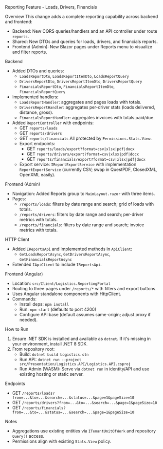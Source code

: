Reporting Feature - Loads, Drivers, Financials

Overview
This change adds a complete reporting capability across backend and frontend:
- Backend: New CQRS queries/handlers and an API controller under route `reports`.
- Shared: New DTOs and queries for loads, drivers, and financials reports.
- Frontend (Admin): New Blazor pages under Reports menu to visualize and filter reports.

Backend
- Added DTOs and queries:
  - `LoadsReportDto`, `LoadsReportItemDto`, `LoadsReportQuery`
  - `DriversReportDto`, `DriversReportItemDto`, `DriversReportQuery`
  - `FinancialsReportDto`, `FinancialsReportItemDto`, `FinancialsReportQuery`
- Implemented handlers:
  - `LoadsReportHandler`: aggregates and pages loads with totals.
  - `DriversReportHandler`: aggregates per-driver stats (loads delivered, distance, gross).
  - `FinancialsReportHandler`: aggregates invoices with totals paid/due.
- Added `ReportController` with endpoints:
  - GET `reports/loads`
  - GET `reports/drivers`
  - GET `reports/financials`
  All protected by `Permissions.Stats.View`.
  - Export endpoints:
    - GET `reports/loads/export?format=csv|xlsx|pdf|docx`
    - GET `reports/drivers/export?format=csv|xlsx|pdf|docx`
    - GET `reports/financials/export?format=csv|xlsx|pdf|docx`
  - Export service: `IReportExportService` with implementation `ReportExportService` (currently CSV; swap in QuestPDF, ClosedXML, OpenXML easily).

Frontend (Admin)
- Navigation: Added Reports group to `MainLayout.razor` with three items.
- Pages:
  - `/reports/loads`: filters by date range and search; grid of loads with totals.
  - `/reports/drivers`: filters by date range and search; per-driver metrics with totals.
  - `/reports/financials`: filters by date range and search; invoice metrics with totals.

HTTP Client
- Added `IReportsApi` and implemented methods in `ApiClient`:
  - `GetLoadsReportAsync`, `GetDriversReportAsync`, `GetFinancialsReportAsync`
- Extended `IApiClient` to include `IReportsApi`.

Frontend (Angular)
- Location: `src/Client/Logistics.ReportingPortal`
- Routing to three pages under `/reports/*` with filters and export buttons.
- Uses Angular standalone components with HttpClient.
- Commands:
  - Install deps: `npm install`
  - Run: `npm start` (defaults to port 4200)
  - Configure API base (default assumes same-origin; adjust proxy if needed).

How to Run
1) Ensure .NET SDK is installed and available as `dotnet`. If it's missing in your environment, install .NET 8 SDK.
2) From repository root:
   - Build: `dotnet build Logistics.sln`
   - Run API: `dotnet run --project src/Presentation/Logistics.API/Logistics.API.csproj`
   - Run Admin (WASM): Serve via `dotnet run` in identity/API and use existing hosting or static server.

Endpoints
- GET `/reports/loads?from=...&to=...&search=...&status=...&page=1&pageSize=10`
- GET `/reports/drivers?from=...&to=...&search=...&page=1&pageSize=10`
- GET `/reports/financials?from=...&to=...&status=...&search=...&page=1&pageSize=10`

Notes
- Aggregations use existing entities via `ITenantUnitOfWork` and repository `Query()` access.
- Permissions align with existing `Stats.View` policy.

